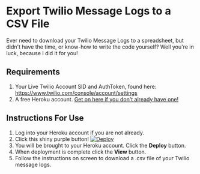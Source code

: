 


# Export Twilio Message Logs to a CSV File

Ever need to download your Twilio Message Logs to a spreadsheet, but didn't have the time, or know-how to write the code yourself? Well you're in luck, because I did it for you!

## Requirements
1. Your Live Twilio Account SID and AuthToken, found here: https://www.twilio.com/console/account/settings
2. A free Heroku account. [Get on here if you don't already have one!](https://id.heroku.com/signup/login)

## Instructions For Use
1. Log into your Heroku account if you are not already.
2. Click this shiny purple button!
[![Deploy](https://www.herokucdn.com/deploy/button.svg)](https://heroku.com/deploy)
3. You will be brought to your Heroku account. Click the **Deploy** button.
4. When deployment is complete click the **View** button.
5. Follow the instructions on screen to download a .csv file of your Twilio message logs.